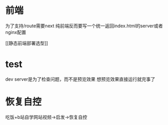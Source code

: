 # 前端
为了支持/route需要next
纯前端反而要写一个统一返回index.html的server或者nginx配置

[[静态前端部署选型]]
# test
dev server是为了检查问题，而不是预览效果
想预览效果直接运行就完事了
# 恢复自控
吃饭+b站自学网站视频→启发→恢复自控
